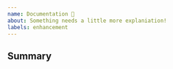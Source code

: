 ```yaml
---
name: Documentation 📝
about: Something needs a little more explaniation!
labels: enhancement
---
```


<!--
  Please fill out each section below, otherwise, your issue will be closed.
  Before opening a new issue, please search existing issues.
-->

## Summary

<!-- Brief explanation of what needs documentation. -->